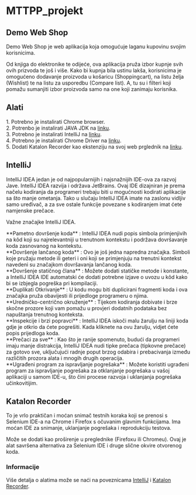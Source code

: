 # MTTPP_projekt

<h2>Demo Web Shop</h2>
<p>Demo Web Shop je web aplikacija koja omogućuje laganu kupovinu svojim korisnicima.</p>
<p>Od knjiga do elektronike te odijeće, ova aplikacija pruža izbor kupnje svih ovih prizvoda te još i više.
Kako bi kupnja bila ustinu lakša, korisnicima je omogućeno dodavanje proizvoda u košaricu (Shoppingcart), na listu želja (Wishlist) te na listu za usporedbu (Compare list). A, tu su i filteri koji pomažu sumanjiti izbor proizvoda samo na one koji zanimaju korisnika.</p>
    
<h2>Alati</h2>
<p>
1. Potrebno je instalirati Chrome browser.<br>
2. Potrenbo je instalirati JAVA JDK na <a href="https://www.oracle.com/java/technologies/downloads/">linku</a>.<br>
3. Potrebno je instalirati IntelliJ na <a href="https://www.jetbrains.com/idea/download/">linku</a>.<br>
4. Potrebno je instalirati Chrome Driver na <a href="https://chromedriver.chromium.org/downloads">linku</a>.<br>
5. Dodati Katalon Recorder kao ekstenziju na svoj web prglednik na <a href="https://chrome.google.com/webstore/detail/katalon-recorder-selenium/ljdobmomdgdljniojadhoplhkpialdid">linku</a>.<br>
</p>

<h2>IntelliJ</h2>

<p>IntelliJ IDEA jedan je od najpopularnijih i najsnažnijih IDE-ova za razvoj Jave. IntelliJ IDEA razvija i održava JetBrains.
Ovaj IDE dizajniran je prema načelu kodiranja da programeri trebaju biti u mogućnosti kodirati aplikacije sa što manje ometanja. Tako u slučaju IntelliJ IDEA imate na zaslonu vidljiv samo uređivač, a za sve ostale funkcije povezane s kodiranjem imat ćete namjenske prečace.</p>

<p>Važne značajke IntelliJ IDEA.</p>

<p>
**Pametno dovršenje koda** : IntelliJ IDEA nudi popis simbola primjenjivih na kôd koji su najrelevantniji u trenutnom kontekstu i podržava dovršavanje koda zasnovanog na kontekstu.<br>
**Dovršenje lančanog koda** : Ovo je još jedna napredna značajka. Simboli koje pružaju metode ili geteri i oni koji se primjenjuju na trenutni kontekst navedeni su značajkom dovršavanja lančanog koda.<br>
**Dovršenje statičnog člana** : Možete dodati statičke metode i konstante, a IntelliJ IDEA IDE automatski će dodati potrebne izjave o uvozu u kôd kako bi se izbjegla pogreška pri kompilaciji.<br>
**Duplikati Otkrivanje** : U kodu mogu biti duplicirani fragmenti koda i ova značajka pruža obavijesti ili prijedloge programeru o njima.<br>
**Uredničko-centrično okruženje** : Tijekom kodiranja dobivate i brze skočne prozore koji vam pomažu u provjeri dodatnih podataka bez napuštanja trenutnog konteksta.<br>
**Inspekcije i brzi popravci** : IntelliJ IDEA iskoči malu žarulju na liniji koda gdje je otkrio da ćete pogrešiti. Kada kliknete na ovu žarulju, vidjet ćete popis prijedloga koda.<br>
**Prečaci za sve** : Kao što je ranije spomenuto, budući da programeri imaju manje distrakcija, IntelliJ IDEA nudi tipke prečaca (tipkovne prečace) za gotovo sve, uključujući radnje poput brzog odabira i prebacivanja između različitih prozora alata i mnogih drugih operacija.<br>
**Ugrađeni program za ispravljanje pogrešaka** : Možete koristiti ugrađeni program za ispravljanje pogrešaka za otklanjanje pogrešaka u vašoj aplikaciji u samom IDE-u, što čini procese razvoja i uklanjanja pogrešaka učinkovitijim.<br>
</p>

<h2>Katalon Recorder</h2>

<p>To je vrlo praktičan i moćan snimač testnih koraka koji se prenosi s Selenium IDE-a na Chrome i Firefox s očuvanim glavnim funkcijama. Ima moćan IDE za snimanje, uklanjanje pogrešaka i reprodukciju testova. </p>

<p>Može se dodati kao proširenje u preglednike (Firefoxu ili Chromeu). Ovaj je alat savršena alternativa za Selenium IDE i druge slične okvire otvorenog koda.</p>

<h3>Informacije</h3>

<p> Više detalja o alatima može se naći na poveznicama <a href="https://www.jetbrains.com/idea/">IntelliJ</a> i <a href="https://chrome.google.com/webstore/detail/katalon-recorder-selenium/ljdobmomdgdljniojadhoplhkpialdid">Katalon Recorder</a>. </p>

   
